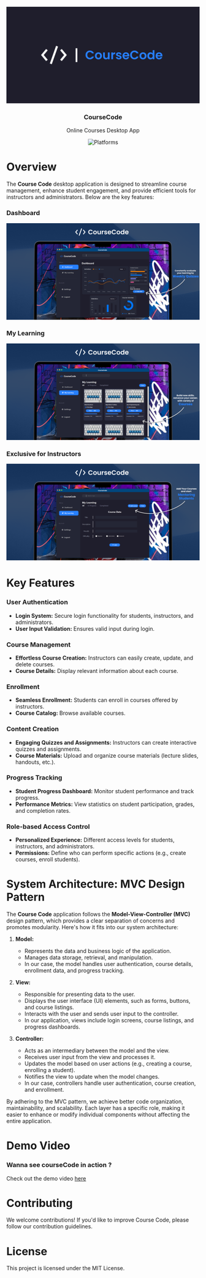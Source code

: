 <p align="center">
  <img src="https://github.com/Omar-26/CourseCode/blob/main/Assets/courseCode.png?raw=true"  />
  <h3 align="center">CourseCode</h3>
  <p align="center">Online Courses Desktop App</p>
  <p align="center">
    <img src="https://img.shields.io/badge/platform-macOS%20%7C%20Windows-blue.svg" alt="Platforms">
  </p>
</p>

# Overview

The **Course Code** desktop application is designed to streamline course management, enhance student engagement, and provide efficient tools for instructors and administrators. Below are the key features:

### Dashboard

<p align="center"><img src="https://github.com/Omar-26/CourseCode/blob/main/Assets/dashboard.png?raw=true" /></p>

### My Learning

<p align="center"><img src="https://github.com/Omar-26/CourseCode/blob/main/Assets/mylearning.png?raw=true" /></p>

### Exclusive for Instructors

<p align="center"><img src="https://github.com/Omar-26/CourseCode/blob/main/Assets/addcourse.png?raw=true" /></p>

# Key Features

### User Authentication

- **Login System:** Secure login functionality for students, instructors, and administrators.
- **User Input Validation:** Ensures valid input during login.

### Course Management

- **Effortless Course Creation:** Instructors can easily create, update, and delete courses.
- **Course Details:** Display relevant information about each course.

### Enrollment

- **Seamless Enrollment:** Students can enroll in courses offered by instructors.
- **Course Catalog:** Browse available courses.

### Content Creation

- **Engaging Quizzes and Assignments:** Instructors can create interactive quizzes and assignments.
- **Course Materials:** Upload and organize course materials (lecture slides, handouts, etc.).

### Progress Tracking

- **Student Progress Dashboard:** Monitor student performance and track progress.
- **Performance Metrics:** View statistics on student participation, grades, and completion rates.

### Role-based Access Control

- **Personalized Experience:** Different access levels for students, instructors, and administrators.
- **Permissions:** Define who can perform specific actions (e.g., create courses, enroll students).

# System Architecture: MVC Design Pattern

The **Course Code** application follows the **Model-View-Controller (MVC)** design pattern, which provides a clear separation of concerns and promotes modularity. Here's how it fits into our system architecture:

1. **Model:**
   - Represents the data and business logic of the application.
   - Manages data storage, retrieval, and manipulation.
   - In our case, the model handles user authentication, course details, enrollment data, and progress tracking.

2. **View:**
   - Responsible for presenting data to the user.
   - Displays the user interface (UI) elements, such as forms, buttons, and course listings.
   - Interacts with the user and sends user input to the controller.
   - In our application, views include login screens, course listings, and progress dashboards.

3. **Controller:**
   - Acts as an intermediary between the model and the view.
   - Receives user input from the view and processes it.
   - Updates the model based on user actions (e.g., creating a course, enrolling a student).
   - Notifies the view to update when the model changes.
   - In our case, controllers handle user authentication, course creation, and enrollment.

By adhering to the MVC pattern, we achieve better code organization, maintainability, and scalability. Each layer has a specific role, making it easier to enhance or modify individual components without affecting the entire application.

# Demo Video

### **Wanna see courseCode in action ?**

Check out the demo video [here](https://youtu.be/OnFBNC_9f2w)

# Contributing

We welcome contributions! If you'd like to improve Course Code, please follow our contribution guidelines.

# License

This project is licensed under the MIT License.
